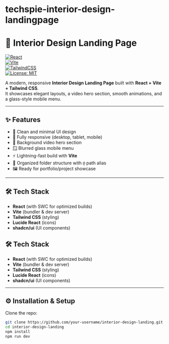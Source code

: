 # techspie-interior-design-landingpage
# 🏡 Interior Design Landing Page  

[![React](https://img.shields.io/badge/React-20232A?style=for-the-badge&logo=react&logoColor=61DAFB)](https://react.dev/)  
[![Vite](https://img.shields.io/badge/Vite-B73BFE?style=for-the-badge&logo=vite&logoColor=FFD62E)](https://vitejs.dev/)  
[![TailwindCSS](https://img.shields.io/badge/Tailwind_CSS-38B2AC?style=for-the-badge&logo=tailwind-css&logoColor=white)](https://tailwindcss.com/)  
[![License: MIT](https://img.shields.io/badge/License-MIT-yellow.svg?style=for-the-badge)](./LICENSE)  

A modern, responsive **Interior Design Landing Page** built with **React + Vite + Tailwind CSS**.  
It showcases elegant layouts, a video hero section, smooth animations, and a glass-style mobile menu.  

---

## ✨ Features  

- 🎨 Clean and minimal UI design  
- 📱 Fully responsive (desktop, tablet, mobile)  
- 🎥 Background video hero section  
- 🪟 Blurred glass mobile menu  
- ⚡ Lightning-fast build with **Vite**  
- 🔗 Organized folder structure with `@` path alias  
- 🖼️ Ready for portfolio/project showcase  

---

## 🛠️ Tech Stack  

- **React** (with SWC for optimized builds)  
- **Vite** (bundler & dev server)  
- **Tailwind CSS** (styling)  
- **Lucide React** (icons)  
- **shadcn/ui** (UI components)  



## 🛠️ Tech Stack  

- **React** (with SWC for optimized builds)  
- **Vite** (bundler & dev server)  
- **Tailwind CSS** (styling)  
- **Lucide React** (icons)  
- **shadcn/ui** (UI components)  

---


## ⚙️ Installation & Setup  

Clone the repo:  
```bash
git clone https://github.com/your-username/interior-design-landing.git
cd interior-design-landing
npm install
npm run dev






